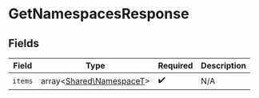 # GetNamespacesResponse


## Fields

| Field                                                         | Type                                                          | Required                                                      | Description                                                   |
| ------------------------------------------------------------- | ------------------------------------------------------------- | ------------------------------------------------------------- | ------------------------------------------------------------- |
| `items`                                                       | array<[Shared\NamespaceT](../../Models/Shared/NamespaceT.md)> | :heavy_check_mark:                                            | N/A                                                           |